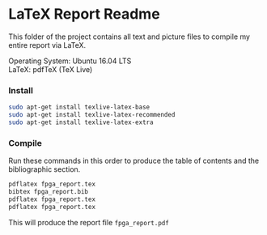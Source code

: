 # LaTeX Report Readme

This folder of the project contains all text and picture files to compile my
entire report via LaTeX.

Operating System: Ubuntu 16.04 LTS  
LaTeX: pdfTeX (TeX Live)

### Install

```bash
sudo apt-get install texlive-latex-base  
sudo apt-get install texlive-latex-recommended
sudo apt-get install texlive-latex-extra
```

### Compile

Run these commands in this order to produce the table of contents and the bibliographic section.

```bash
pdflatex fpga_report.tex
bibtex fpga_report.bib
pdflatex fpga_report.tex
pdflatex fpga_report.tex
```

This will produce the report file `fpga_report.pdf`
